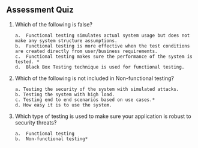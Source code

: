 ## Assessment Quiz

1. 	Which of the following is false?

        a.  Functional testing simulates actual system usage but does not make any system structure assumptions.
        b.	Functional testing is more effective when the test conditions are created directly from user/business requirements.
        c.	Functional testing makes sure the performance of the system is tested. *
        d.	Black Box Testing technique is used for functional testing.


2.	Which of the following is not included in Non-functional testing?

        a. Testing the security of the system with simulated attacks.
        b. Testing the system with high load.
        c. Testing end to end scenarios based on use cases.*
        d. How easy it is to use the system.

3.	Which type of testing is used to make sure your application is robust to security threats?

        a.	Functional testing 
        b.	Non-functional testing*


